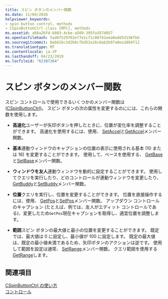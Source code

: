 ```yaml
---
title: スピン ボタンのメンバー関数
ms.date: 11/04/2016
helpviewer_keywords:
- spin button control, methods
- CSpinButtonCtrl class [MFC], methods
ms.assetid: a08a26fd-b803-4cbe-a509-395fa357d057
ms.openlocfilehash: 5ad6f529762e77e1cf1c00f41eea0add5d196fbb
ms.sourcegitcommit: 0ab61bc3d2b6cfbd52a16c6ab2b97a8ea1864f12
ms.translationtype: MT
ms.contentlocale: ja-JP
ms.lasthandoff: 04/23/2019
ms.locfileid: "62307264"
---
```

# <a name="spin-button-member-functions"></a>スピン ボタンのメンバー関数

スピン コントロールで使用できるいくつかのメンバー関数は ([CSpinButtonCtrl](../mfc/reference/cspinbuttonctrl-class.md))。 スピン ボタンの次の属性を変更するのにには、これらの関数を使用します。

- **高速化**ユーザーが矢印ボタンを押したときに、位置が変化率を調整することができます。 高速化を使用するには、使用、 [SetAccel](../mfc/reference/cspinbuttonctrl-class.md#setaccel)と[GetAccel](../mfc/reference/cspinbuttonctrl-class.md#getaccel)メンバー関数。

- **基本**連動ウィンドウのキャプションの位置の表示に使用される基本 (10 または 16) を変更することができます。 使用して、ベースを使用する、 [GetBase](../mfc/reference/cspinbuttonctrl-class.md#getbase)と[SetBase](../mfc/reference/cspinbuttonctrl-class.md#setbase)メンバー関数。

- **ウィンドウを友人**連動ウィンドウを動的に設定することができます。 使用してクエリを実行したり、どのコントロールが連動ウィンドウを変更したり、 [GetBuddy](../mfc/reference/cspinbuttonctrl-class.md#getbuddy)と[SetBuddy](../mfc/reference/cspinbuttonctrl-class.md#setbuddy)メンバー関数。

- **位置**クエリを実行し、位置を変更することができます。 位置を直接操作するには、使用、 [GetPos](../mfc/reference/cspinbuttonctrl-class.md#getpos)と[SetPos](../mfc/reference/cspinbuttonctrl-class.md#setpos)メンバー関数。 アップダウン コントロールのキャプション (たとえば、例では、友人がエディット コントロールである)、変更したため`GetPos`現在キャプションを取得し、適宜位置を調整します。

- **範囲**スピン ボタンの最大値と最小の位置を変更することができます。 既定では、最大値は 0 に設定し、最小値が 100 に設定します。 既定の最大値は、既定の最小値未満であるため、矢印ボタンのアクションは逆です。 使用して範囲を設定は通常、 [SetRange](../mfc/reference/cspinbuttonctrl-class.md#setrange)メンバー関数。 クエリ範囲を使用する[GetRange](../mfc/reference/cspinbuttonctrl-class.md#getrange)します。

## <a name="see-also"></a>関連項目

[CSpinButtonCtrl の使い方](../mfc/using-cspinbuttonctrl.md)<br/>
[コントロール](../mfc/controls-mfc.md)
